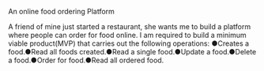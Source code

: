 An online food ordering Platform

A friend of mine just started a restaurant, she wants me to build a platform where people can order for food online.
I am required to build a minimum viable product(MVP) that carries out the following operations: ●Creates a food.●Read all foods created.●Read a single food.●Update a food.●Delete a food.●Order for food.●Read all ordered food.
